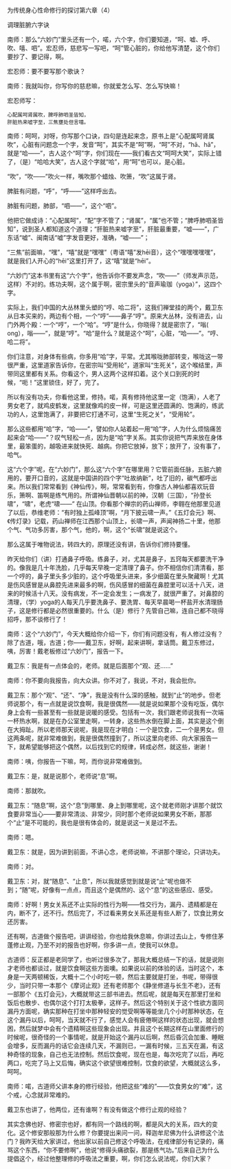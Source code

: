 为传统身心性命修行的探讨第六章（4）

调理脏腑六字诀

南师：那么“六妙门”里头还有一个，喏，六个字，你们要知道，“呵、嘘、呼、吹、嘻、呬”。宏忍师，慈悲写一写吧，“呵”管心脏的，你给他写清楚，这个你们要抄了、要记得，啊。

宏忍师：要不要写那个歌诀？

南师：我就叫你，你写你的慈悲嘛，你就爱怎么写、怎么写快嘛！

宏忍师写：

```
心配属呵肾属吹，脾呼肺呬圣皆知，
肝脏热来嘘字至，三焦壅处但言嘻。
```

南师：呵呵，对呀，你写那个口诀，四句是连起来念，原书上是“心配属呵肾属吹”，心脏有问题念一个字，发音“呵”，其实不是“呵”啊，“呵”不对，“hā、hā”，就是“哈——”，古人这个“呵”字，你们现在——我们看古文“呵呵大笑”，实际上错了，（是）“哈哈大笑”，古人这个字就“哈”，用“呵”也可以，是心脏。

“吹”，“吹——”吹火一样，嘴吹那个蜡烛、吹箫，“吹”这属于肾。

脾脏有问题，“呼”，“呼——”这样呼出去。

肺脏有问题，肺部，“呬——”，这个“呬”。

他把它做成诗：“心配属呵”，“配”字不管了；“肾属”，“属”也不管；“脾呼肺呬圣皆知”，说到圣人都知道这个道理；“肝脏热来嘘字至”，肝脏最重要，“嘘——”，广东话“嘘”、闽南话“嘘”字发音更好，准确，“嘘——”；

“三焦”前面嘛，“嘿”，“嘻”就是“嘿嘿”（粤语“嘻”发hēi音），这个“嘿嘿嘿嘿嘿”，就是我们人开心的“hēi”这里打开了，这“嘻”就是“hēi”。

“六妙门”这本书里有这“六个字”，他告诉你不要发声念，“吹——”（师发声示范，这样）不对的。练功夫啊，这个属于啊，密宗里头的“音声瑜珈（yoga）”，这四个字。

实际上，我们中国的大丛林里头塑的“哼、哈二将”，这我们禅堂挂的两个，戴卫东从日本买来的，两边有个相，一个“哼”——鼻子“哼”。原来大丛林，没有进去，山门外两个殿：一个“哼”，一个“哈”。“哼”是什么，你晓得？就是密宗了，“嗡( ong），嗡——”，就是“哼”。“哈”是什么？就是这个“呵”，心脏，“哈——”。“哼、哈二将”。

你们注意，对身体有些病，你多用“哈”字，平常。尤其喉咙肺部转变，喉咙这一带很严重，这里道家告诉你，在密宗叫“受用轮”，道家叫“生死关”，这个喉结里，声带同这里都有关系。你看这个，男人这两个这样扣着。这个关口到死的时候，“呃！”这里锁住，好了，完了。

所以有没有功夫，你看他这里，修持。喏，真有修持他这里一定（饱满），人老了男女老了，就鸡皮鹤发，这里就像鸡的皮一样，可是这里还圆满的、饱满的，练武功的人，这里饱满了，非要把它打通不可，这里“生死之关”，“受用轮”。

那么这些都用“哈”字，“哈——”，譬如你人站着起一用“哈”字，人为什么烦恼痛苦起来会“哈——”？叹气轻松一点，因为是“哈”字关系。其实你说把气弄来放在身体里，最笨蛋的，越吸进来就快死、越病。你把它放掉，放下；放开了，没有事了，哈气。

这“六个字”呢，在“六妙门”，那么这“六个字”在哪里用？它管前面任脉，五脏六腑用的，要开口音的，这就是中国讲的四个字“吐故纳新”，吐了旧的，碳气都呼出来。所以我们常常看到《神仙传》，啊，常常看到有，你像古人神仙都喜欢玩音乐，箫啊、笛啊是练气用的。所谓神仙晋朝以前的神，汉朝（三国），“孙登长啸”，“啸”，老虎“啸——” 在山顶。你看那个禅宗的药山禅师，李翱在他那里见道了以后，恭维老师：“有时独上孤峰顶”啊，“月下披云啸一声。”《五灯会元》啊、《传灯录》记载，药山禅师在江西那个山顶上，长啸一声，声闻神扬二十里，他那个气、气功多厉害，那个气，他的，啊，这个“长啸”就是说这个。

那么这属于唯物说法，转四大的，原理还没有讲，告诉你们修持要懂。

昨天给你们（讲）打通鼻子呼吸。练鼻子，对，尤其是鼻子，五窍每天都要洗干净的。像我是几十年洗脸，几乎每天早晚一定清理了鼻子。你不相信你们清清看，那一个哼的，鼻子里头多少脏的，这个呼吸里头进来，多少细菌在里头聚藏啊！尤其是伤风感冒是从鼻腔先进来最多的啊，伤风感冒的细菌在鼻腔里可以活十八天，进来的时候活十八天。没有病发，不一定会发生；一病发了，就很严重了。对鼻腔的清理，（学）yoga的人每天几乎要洗鼻子、要洗胃、每天早晨喝一杯盐开水清理肠子，这是修行都是必然很重要的。什么（是）修行？先管自己嘛，连自己都不晓得招呼，那不谈修行了！

南师：这个“六妙门”，今天大概给你介绍一下，你们有问题没有，有人修过没有？除了古道，哦，古道；你——戴卫东，好啊，起来讲啊，拿话筒。戴卫东修过，咦，厉害！戴老板修过“六妙门”，报告一下。

戴卫东：我是有一点体会的，老师。就是后面那个“观、还……”

南师：你不要向我报告，向大众讲。你不对了，我说，不对，我会批你。

戴卫东：那个“观”、“还”、“净”，我是没有什么深的感触，就到“止”的地步。但老师说那个，有一点就是说饮食啊，我是很偶然——就是说如果那个没有吃饭，偶尔身上会有一些甚至有一些就是说暖的感受。包括有一次，我们跟老师说我有一次端一杯热水啊，就是在办公室里走啊，一转身，这些热水倒在脚上面，其实是这个倒在大拇趾。所以老师那天说呢，我是现在才明白：一个是饮食，二一个是男女。但这两条呢，就非常难做到，我是很偶然撞到了，所以这里向老师、向大家报告一下，就希望能够把这个偶然，以后找到它的规律，转成必然，就这些，谢谢！

南师：咦，你报告一下嘛，呵，而你说非常难做到。

戴卫东：是，就是说那个，老师说“息”啊。

南师：那就吹。

戴卫东：“随息”啊，这个“息”到哪里、身上到哪里呢，这个就老师刚才讲那个就饮食要非常当心——要非常清淡、非常少，同时那个老师说如果男女不断，那那个“止”是不可能的，我也是很有体会的，就是说这一关是过不去。

南师：嗯。

戴卫东：就是，因为讲到前面，不讲心念，老师说嘛，不讲那个理论，只讲功夫。

南师：对。

戴卫东：对，就“随息”、“止息”，所以我就感觉到就是说“止”呢也做不到；“随”呢，好像有一点点，而且这个是偶然的、这个“息”的这些感应、感受。

南师：好啊！男女关系还不止实际的性行为啊——性交行为，漏丹、遗精都是在内，断不了，还不行。然后完了，不过看来男女关系还是有些人断了，饮食比男女还厉害。

还有啊，古道做个报告吧，讲讲经验，你也给我休息嘛，你讲过去山上，专修住茅蓬修止观，乃至不对的报告也好啊，你多讲一点，使我可以休息。

古道师：反正都是老同学了，也听过很多次了，那我大概总结一下的话，就是说刚才老师也都谈过，就是饮食啊这些方面噢。如果说以前的体验的话，当时这个，本身是一天两顿稀饭，大概十二个小时吃一顿，然后主要就是打坐，书呢，带得很少，当时只带一本那个《摩诃止观》还有老师那个《静坐修道与长生不老》，还有一部那个《五灯会元》，大概就带这三部书进去。然后呢，就是每天在那里打坐和饭后也散步、也偶尔这个打打太极拳，这样子。然后这个特别关于这个性欲方面同漏丹方面呢，确实那种在打坐中那种轻安的觉受啊等等能坐几个小时那种状态，在这个漏丹以后，呵呵，当天就不行了，感觉人会有疲倦啊这样的状态出现，就会想困，然后就梦中会有个遗精啊这些现象会出现。并且这个长期这样在山里面修行的时候呢，很奇怪的一个事情呢，就是开始这个漏丹以后啊，然后昏沉会加重、睡眠会增多，反而漏丹的话它会连续几天，不漏则已，一漏有时候，三五天在漏，有这种奇怪的现象，自己也无法控制。然后饮食呢，现在也是，每次吃完了以后，再吃两口，吃完了马上又后悔，确实这个欲望很难控制，饮食的欲望，大概就这么多，呵呵。

南师：喏，古道师父讲本身的修行经验，他把这些“难的”——饮食男女的“难”，这个戒，心念就非常难的。

戴卫东也讲了，他两位，还有谁啊？有没有做这个修行止观的经验？

其实念佛也好、修密宗也好，都有同一个路线的啊，都是风大的关系，四大的变化。这个修安那般那为什么修？你要提出来问一问，释迦牟尼佛为什么讲修这个法门？我昨天给大家讲过，他出家以前自己修这个呼吸法，在戒律部分有记录的，痛骂这个东西，“你不要修啊”，他说“修得头痛欲裂，那是练气功。”后来自己为什么提倡这个，经过他整理修的呼吸法之重要，啊，你们怎么说法呢，你们大家？


